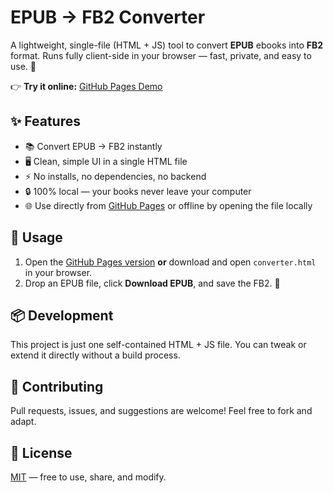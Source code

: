 # EPUB → FB2 Converter

A lightweight, single-file (HTML + JS) tool to convert **EPUB** ebooks into **FB2** format.
Runs fully client-side in your browser — fast, private, and easy to use. 🚀

👉 **Try it online:** [GitHub Pages Demo](https://AlekseyFadeev.github.io/epub-converter/converter.html)

## ✨ Features
- 📚 Convert EPUB → FB2 instantly
- 🖥️ Clean, simple UI in a single HTML file
- ⚡ No installs, no dependencies, no backend
- 🔒 100% local — your books never leave your computer
- 🌐 Use directly from [GitHub Pages](https://AlekseyFadeev.github.io/epub-converter/converter.html) or offline by opening the file locally

## 🚀 Usage
1. Open the [GitHub Pages version](https://AlekseyFadeev.github.io/epub-converter/converter.html)
   **or** download and open `converter.html` in your browser.
2. Drop an EPUB file, click **Download EPUB**, and save the FB2. 🎉

## 📦 Development
This project is just one self-contained HTML + JS file.
You can tweak or extend it directly without a build process.

## 🤝 Contributing
Pull requests, issues, and suggestions are welcome!
Feel free to fork and adapt.

## 📜 License
[MIT](./LICENSE) — free to use, share, and modify.
